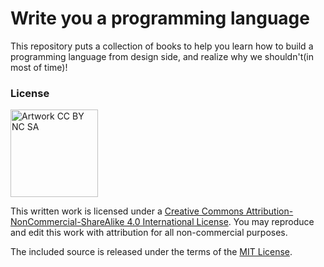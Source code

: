 # Write you a programming language

This repository puts a collection of books to help you learn how to build a programming language from design side, and realize why we shouldn't(in most of time)!

### License

<img src="http://mirrors.creativecommons.org/presskit/buttons/88x31/png/by-nc-sa.png" width="140" alt="Artwork CC BY NC SA" />

This written work is licensed under a <a rel="license" href="http://creativecommons.org/licenses/by-nc-sa/4.0/">Creative Commons Attribution-NonCommercial-ShareAlike 4.0 International License</a>. You may reproduce and edit this work with attribution for all non-commercial purposes.

The included source is released under the terms of the [MIT License](http://opensource.org/licenses/MIT).
